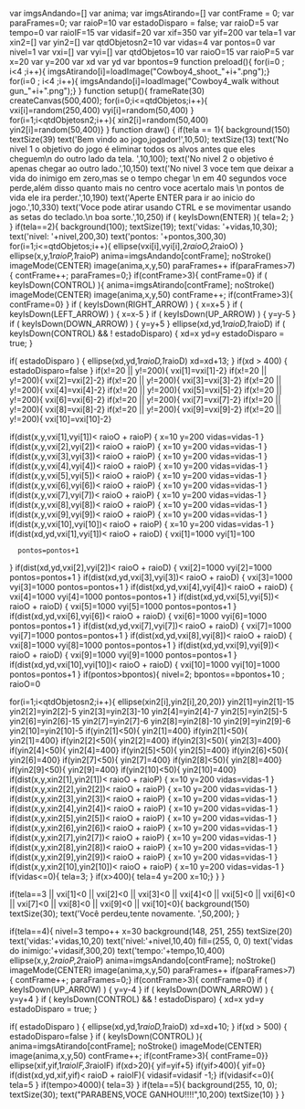 var imgsAndando=[]
var anima;
var imgsAtirando=[]
var contFrame = 0;
var paraFrames=0;
var raioP=10
var estadoDisparo = false;
var raioD=5
var tempo=0
var raioIF=15
var vidasif=20
var xif=350
var yif=200
var tela=1
var xin2=[]
var yin2=[]
var qtdObjetosn2=10
var vidas=4
var pontos=0
var nivel=1
var vxi=[]
var vyi=[]
var qtdObjetos=10
var raioO=15
var raioP=5
var x=20
var y=200
var xd
var yd
var bpontos=9
function preload(){
for(i=0 ; i<4 ;i++){
 imgsAtirando[i]=loadImage("Cowboy4_shoot_"+i+".png");} 
  for(i=0 ; i<4 ;i++){
 imgsAndando[i]=loadImage("Cowboy4_walk without gun_"+i+".png");} 
                           }
function setup(){
  frameRate(30)
  createCanvas(500,400); 
for(i=0;i<=qtdObjetos;i++){
  vxi[i]=random(250,400)
  vyi[i]=random(50,400)
} 
 for(i=1;i<qtdObjetosn2;i++){
     xin2[i]=random(50,400)
  yin2[i]=random(50,400)}
}
 function draw() {
 if(tela == 1){
    background(150)
   textSize(39)
   text('Bem vindo ao jogo,jogador!',10,50);
  textSize(13)
  text('No nivel 1 o objetivo do jogo é eliminar todos os alvos antes que eles cheguem\n do outro lado da tela. ',10,100);
  text('No nivel 2 o objetivo é apenas chegar ao outro lado.',10,150)
   text('No nivel 3 voce tem que deixar a vida do inimigo em zero,mas se o tempo chegar \n em 40 segundos voce perde,além disso quanto mais no centro voce acertalo mais \n pontos de vida ele ira perder.',10,190) 
  text('Aperte ENTER para ir ao inicio do jogo.',10,330)
   text('Voce pode atirar usando CTRL e se movimentar usando as setas do teclado.\n boa sorte.',10,250)
  if ( keyIsDown(ENTER) ){
    tela=2;
  }
}
if(tela==2){
  background(100);
   textSize(19);
  text('vidas: '+vidas,10,30);
  text('nivel: '+nivel,200,30)
  text('pontos:  '+pontos,300,30)
  for(i=1;i<=qtdObjetos;i++){
  ellipse(vxi[i],vyi[i],2*raioO,2*raioO)
  }
   ellipse(x,y,1*raioP,1*raioP)
   anima=imgsAndando[contFrame];
  noStroke()
  imageMode(CENTER)
  image(anima,x,y,50)
  paraFrames++
  if(paraFrames>7){
  contFrame++;
    paraFrames=0;}
  if(contFrame>3){
    contFrame=0}
if ( keyIsDown(CONTROL) ){
   anima=imgsAtirando[contFrame];
  noStroke()
  imageMode(CENTER)
  image(anima,x,y,50)
  contFrame++;
  if(contFrame>3){
    contFrame=0}
}
if ( keyIsDown(RIGHT_ARROW) )
  {
    x=x+5
  }
   if ( keyIsDown(LEFT_ARROW) )
  {
    x=x-5
  }
  if ( keyIsDown(UP_ARROW) )
  {
    y=y-5
  }
    if ( keyIsDown(DOWN_ARROW) )
  {
    y=y+5
  }
   ellipse(xd,yd,1*raioD,1*raioD)
  if ( keyIsDown(CONTROL) && ! estadoDisparo)
  {
    xd=x
    yd=y
    estadoDisparo = true;
  }

if( estadoDisparo ) {
  ellipse(xd,yd,1*raioD,1*raioD)
  xd=xd+13;
}
  if(xd > 400)
  {
    estadoDisparo=false
  }
  if(x!=20 || y!=200){
  vxi[1]=vxi[1]-2}
   if(x!=20 || y!=200){
  vxi[2]=vxi[2]-2}
   if(x!=20 || y!=200){
  vxi[3]=vxi[3]-2}
   if(x!=20 || y!=200){
  vxi[4]=vxi[4]-2}
   if(x!=20 || y!=200){
  vxi[5]=vxi[5]-2}
   if(x!=20 || y!=200){
  vxi[6]=vxi[6]-2}
   if(x!=20 || y!=200){
  vxi[7]=vxi[7]-2}
   if(x!=20 || y!=200){
  vxi[8]=vxi[8]-2}
   if(x!=20 || y!=200){
  vxi[9]=vxi[9]-2}
   if(x!=20 || y!=200){
  vxi[10]=vxi[10]-2}
 
  if(dist(x,y,vxi[1],vyi[1])< raioO + raioP)
  {
    x=10
    y=200
      vidas=vidas-1
  }
  if(dist(x,y,vxi[2],vyi[2])< raioO + raioP)
  {
    x=10
    y=200
      vidas=vidas-1
  }
   if(dist(x,y,vxi[3],vyi[3])< raioO + raioP)
  {
    x=10
    y=200
    vidas=vidas-1
  }
    if(dist(x,y,vxi[4],vyi[4])< raioO + raioP)
  {
    x=10
    y=200
      vidas=vidas-1
  }
     if(dist(x,y,vxi[5],vyi[5])< raioO + raioP)
  {
    x=10
    y=200
      vidas=vidas-1
  }
       if(dist(x,y,vxi[6],vyi[6])< raioO + raioP)
  {
    x=10
    y=200
      vidas=vidas-1
  }
       if(dist(x,y,vxi[7],vyi[7])< raioO + raioP)
  {
    x=10
    y=200
      vidas=vidas-1
  }
       if(dist(x,y,vxi[8],vyi[8])< raioO + raioP)
  {
    x=10
    y=200
      vidas=vidas-1
  }
      if(dist(x,y,vxi[9],vyi[9])< raioO + raioP)
  {
    x=10
    y=200
      vidas=vidas-1
  }
     if(dist(x,y,vxi[10],vyi[10])< raioO + raioP)
  {
    x=10
    y=200
      vidas=vidas-1
  }
    if(dist(xd,yd,vxi[1],vyi[1])< raioO + raioD)
  {
    vxi[1]=1000
       vyi[1]=100

      pontos=pontos+1
  }
  if(dist(xd,yd,vxi[2],vyi[2])< raioO + raioD)
  {
   vxi[2]=1000
       vyi[2]=1000
      pontos=pontos+1
  }
   if(dist(xd,yd,vxi[3],vyi[3])< raioO + raioD)
  {
   vxi[3]=1000
       vyi[3]=1000
      pontos=pontos+1
  }
    if(dist(xd,yd,vxi[4],vyi[4])< raioO + raioD)
  {
    vxi[4]=1000
       vyi[4]=1000
      pontos=pontos+1
  }
     if(dist(xd,yd,vxi[5],vyi[5])< raioO + raioD)
  {
   vxi[5]=1000
       vyi[5]=1000
      pontos=pontos+1
  }
       if(dist(xd,yd,vxi[6],vyi[6])< raioO + raioD)
  {
   vxi[6]=1000
       vyi[6]=1000
      pontos=pontos+1
  }
       if(dist(xd,yd,vxi[7],vyi[7])< raioO + raioD)
  {
   vxi[7]=1000
       vyi[7]=1000
      pontos=pontos+1
  }
       if(dist(xd,yd,vxi[8],vyi[8])< raioO + raioD)
  {
    vxi[8]=1000
       vyi[8]=1000
      pontos=pontos+1
  }
      if(dist(xd,yd,vxi[9],vyi[9])< raioO + raioD)
  {
  vxi[9]=1000
       vyi[9]=1000
      pontos=pontos+1
  }
     if(dist(xd,yd,vxi[10],vyi[10])< raioO + raioD)
  {
       vxi[10]=1000
       vyi[10]=1000
      pontos=pontos+1
  }
  if(pontos>bpontos){
    nivel=2;
    bpontos==bpontos+10 ;
   raioO=0
   
   
   for(i=1;i<qtdObjetosn2;i++){
     ellipse(xin2[i],yin2[i],20,20)}
   yin2[1]=yin2[1]-15
    yin2[2]=yin2[2]-5
     yin2[3]=yin2[3]-10
      yin2[4]=yin2[4]-7
       yin2[5]=yin2[5]-5
        yin2[6]=yin2[6]-15
         yin2[7]=yin2[7]-6
          yin2[8]=yin2[8]-10
           yin2[9]=yin2[9]-6
            yin2[10]=yin2[10]-5
   if(yin2[1]<50){
     yin2[1]=400}
     if(yin2[1]<50){
     yin2[1]=400}
     if(yin2[2]<50){
     yin2[2]=400}
     if(yin2[3]<50){
     yin2[3]=400}
     if(yin2[4]<50){
     yin2[4]=400}
     if(yin2[5]<50){
     yin2[5]=400}
     if(yin2[6]<50){
     yin2[6]=400}
     if(yin2[7]<50){
     yin2[7]=400}
     if(yin2[8]<50){
     yin2[8]=400}
     if(yin2[9]<50){
     yin2[9]=400}
     if(yin2[10]<50){
     yin2[10]=400}
       if(dist(x,y,xin2[1],yin2[1])< raioO + raioP)
  {
    x=10
    y=200
      vidas=vidas-1
  }
  if(dist(x,y,xin2[2],yin2[2])< raioO + raioP)
  {
    x=10
    y=200
      vidas=vidas-1
  }
  if(dist(x,y,xin2[3],yin2[3])< raioO + raioP)
  {
    x=10
    y=200
      vidas=vidas-1
  }
  if(dist(x,y,xin2[4],yin2[4])< raioO + raioP)
  {
    x=10
    y=200
      vidas=vidas-1
  }
  if(dist(x,y,xin2[5],yin2[5])< raioO + raioP)
  {
    x=10
    y=200
      vidas=vidas-1
  }
  if(dist(x,y,xin2[6],yin2[6])< raioO + raioP)
  {
    x=10
    y=200
      vidas=vidas-1
  }
  if(dist(x,y,xin2[7],yin2[7])< raioO + raioP)
  {
    x=10
    y=200
      vidas=vidas-1
  }
  if(dist(x,y,xin2[8],yin2[8])< raioO + raioP)
  {
    x=10
    y=200
      vidas=vidas-1
  }
  if(dist(x,y,xin2[9],yin2[9])< raioO + raioP)
  {
    x=10
    y=200
      vidas=vidas-1
  }
  if(dist(x,y,xin2[10],yin2[10])< raioO + raioP)
  {
    x=10
    y=200
      vidas=vidas-1
  }
   if(vidas<=0){
     tela=3;
}
if(x>400){
tela=4
  y=200
  x=10;}
 }
 }
  
 
if(tela==3 || vxi[1]<0 || vxi[2]<0 || vxi[3]<0 || vxi[4]<0 || vxi[5]<0 || vxi[6]<0 || vxi[7]<0 || vxi[8]<0 || vxi[9]<0 || vxi[10]<0){
      background(150)
  textSize(30);
  text('Você perdeu,tente novamente. ',50,200);
  }
  
if(tela==4){
  nivel=3
  tempo++
  x=30
background(148, 251, 255)
  textSize(20)
  text('vidas:'+vidas,10,20)
  text('nivel:'+nivel,10,40)
  fill=(255, 0, 0)
  text('vidas do inimigo:'+vidasif,300,20)
  text('tempo:'+tempo,10,400)
  ellipse(x,y,2*raioP,2*raioP)
    anima=imgsAndando[contFrame];
  noStroke()
  imageMode(CENTER)
  image(anima,x,y,50)
  paraFrames++
  if(paraFrames>7){
  contFrame++;
    paraFrames=0;}
  if(contFrame>3){
    contFrame=0}
  if ( keyIsDown(UP_ARROW) )
  {
    y=y-4
  }
    if ( keyIsDown(DOWN_ARROW) )
  {
    y=y+4
  }
   if ( keyIsDown(CONTROL) && ! estadoDisparo)
  {
    xd=x
    yd=y
    estadoDisparo = true;
  }

if( estadoDisparo ) {
  ellipse(xd,yd,1*raioD,1*raioD)
  xd=xd+10;
}
  if(xd > 500)
  {
    estadoDisparo=false
  }
  if ( keyIsDown(CONTROL) ){
   anima=imgsAtirando[contFrame];
  noStroke()
  imageMode(CENTER)
  image(anima,x,y,50)
  contFrame++;
  if(contFrame>3){
    contFrame=0}}
ellipse(xif,yif,1*raioIF,3*raioIF)
if(xd>20){
  yif=yif+5}
  if(yif>400){
    yif=0}
   if(dist(xd,yd,xif,yif)< raioD + raioIF){
     vidasif=vidasif -1;}
  if(vidasif<=0){
    tela=5
}
  if(tempo>4000){
    tela=3}
}
  if(tela==5){
    background(255, 10, 0);
    textSize(30);
    text("PARABENS,VOCE GANHOU!!!!",10,200)
    textSize(10)
  }
}

  
  
  
  
  
  
  

  
  
  
  
  
  
  
  
  
